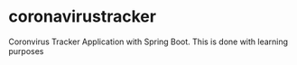 # coronavirustracker
Coronvirus Tracker Application with Spring Boot.
This is done with learning purposes
